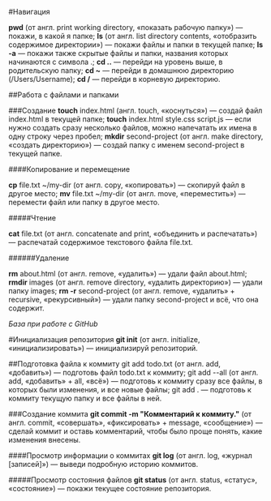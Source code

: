 #Навигация

**pwd** (от англ. print working directory, «показать рабочую папку») — покажи, в какой я папке;
**ls** (от англ. list directory contents, «отобразить содержимое директории») — покажи файлы и папки в текущей папке;
**ls -a** — покажи также скрытые файлы и папки, названия которых начинаются с символа .;
**cd ..** — перейди на уровень выше, в родительскую папку;
**cd ~** — перейди в домашнюю директорию (/Users/Username);
**cd /** — перейди в корневую директорию.

##Работа с файлами и папками

###Создание
**touch** index.html (англ. touch, «коснуться») — создай файл index.html в текущей папке;
**touch** index.html style.css script.js — если нужно создать сразу несколько файлов, можно напечатать их имена в одну строку через пробел;
**mkdir** second-project (от англ. make directory, «создать директорию») — создай папку с именем second-project в текущей папке.

####Копирование и перемещение

**cp** file.txt ~/my-dir (от англ. copy, «копировать») — скопируй файл в другое место;
**mv** file.txt ~/my-dir (от англ. move, «переместить») — перемести файл или папку в другое место.

#####Чтение

**cat** file.txt (от англ. concatenate and print, «объединить и распечатать») — распечатай содержимое текстового файла file.txt.

######Удаление

**rm** about.html (от англ. remove, «удалить») — удали файл about.html;
**rmdir** images (от англ. remove directory, «удалить директорию») — удали папку images;
**rm -r** second-project (от англ. remove, «удалить» + recursive, «рекурсивный») — удали папку second-project и всё, что она содержит.

*База при работе с GitHub*

#Инициализация репозитория
**git init** (от англ. initialize, «инициализировать») — инициализируй репозиторий.

##Подготовка файла к коммиту
git add todo.txt (от англ. add, «добавить») — подготовь файл todo.txt к коммиту;
git add --all (от англ. add, «добавить» + all, «всё») — подготовь к коммиту сразу все файлы, в которых были изменения, и все новые файлы;
git add . — подготовь к коммиту текущую папку и все файлы в ней.

###Создание коммита
**git commit -m "Комментарий к коммиту."** (от англ. commit, «совершать», «фиксировать» + message, «сообщение») — сделай коммит и оставь комментарий, чтобы было проще понять, какие изменения внесены. 

####Просмотр информации о коммитах
**git log** (от англ. log, «журнал [записей]») — выведи подробную историю коммитов.

#####Просмотр состояния файлов
**git status** (от англ. status, «статус», «состояние») — покажи текущее состояние репозитория.